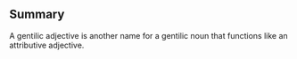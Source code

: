 ## Summary
A gentilic adjective is another name for a gentilic noun that functions like an attributive adjective. 